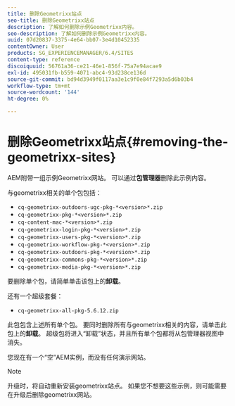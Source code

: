 ```yaml
---
title: 删除Geometrixx站点
seo-title: 删除Geometrixx站点
description: 了解如何删除示例Geometrixx内容。
seo-description: 了解如何删除示例Geometrixx内容。
uuid: 07d20837-3375-4e64-bb07-3e4d10452335
contentOwner: User
products: SG_EXPERIENCEMANAGER/6.4/SITES
content-type: reference
discoiquuid: 56761a36-ce21-46e1-856f-75a7e94acae9
exl-id: 495031fb-b559-4071-abc4-93d238ce136d
source-git-commit: bd94d3949f0117aa3e1c9f0e84f7293a5d6b03b4
workflow-type: tm+mt
source-wordcount: '144'
ht-degree: 0%

---
```


# 删除Geometrixx站点{#removing-the-geometrixx-sites}

AEM附带一组示例Geometrixx网站。 可以通过&#x200B;**包管理器**&#x200B;删除此示例内容。

与geometrixx相关的单个包包括：

* `cq-geometrixx-outdoors-ugc-pkg-*<version>*.zip`
* `cq-geometrixx-pkg-*<version>*.zip`
* `cq-content-mac-*<version>*.zip`
* `cq-geometrixx-login-pkg-*<version>*.zip`
* `cq-geometrixx-users-pkg-*<version>*.zip`
* `cq-geometrixx-workflow-pkg-*<version>*.zip`
* `cq-geometrixx-outdoors-pkg-*<version>*.zip`
* `cq-geometrixx-commons-pkg-*<version>*.zip`
* `cq-geometrixx-media-pkg-*<version>*.zip`

要删除单个包，请简单单击该包上的&#x200B;**卸载**。

还有一个超级套餐：

* `cq-geometrixx-all-pkg-5.6.12.zip`

此包包含上述所有单个包。 要同时删除所有与geometrixx相关的内容，请单击此包上的&#x200B;**卸载**。 超级包将进入“卸载”状态，并且所有单个包都将从包管理器视图中消失。

您现在有一个“空”AEM实例，而没有任何演示网站。

>[!NOTE]
>
>升级时，将自动重新安装geometrixx站点。 如果您不想要这些示例，则可能需要在升级后删除geometrixx网站。
